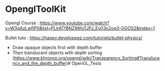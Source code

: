 # OpenglToolKit

Opengl Course : https://www.youtube.com/watch?v=W3gAzLwfIP0&list=PLlrATfBNZ98foTJPJ_Ev03o2oq3-GGOS2&index=1

Bullet tuto : https://happy.developpez.com/tutoriels/bullet-physics/

- Draw opaque objects first with depth buffer
- Then translucent objects with depth sorting (https://www.khronos.org/opengl/wiki/Transparency_Sorting#Translucency_and_the_depth_buffer)# OpenGL_Tests
